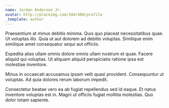 ```yaml
---
name: Jordan Anderson Jr.
avatar: http://placeimg.com/344/480/profile
_template: author
---
```

Praesentium at minus debitis minima. Quis quo placeat necessitatibus quae. Ut voluptas illo. Quia ut aut dolorem ad debitis voluptas. Similique enim similique amet consequatur sequi aut officiis.
  
Expedita alias ullam omnis dolore omnis ullam nostrum et quae. Facere aliquid qui voluptas. Ut aliquam aliquid perspiciatis ratione ipsa est molestiae inventore.
  
Minus in occaecati accusamus ipsam velit quasi provident. Consequuntur ut voluptas. Ad quia dolores rerum laborum impedit.
  
Consectetur beatae vero ea ab fugiat repellendus sed id eaque. Et natus inventore voluptas est in. Magni ut officiis fugiat mollitia molestias. Quo dolor totam sapiente.
